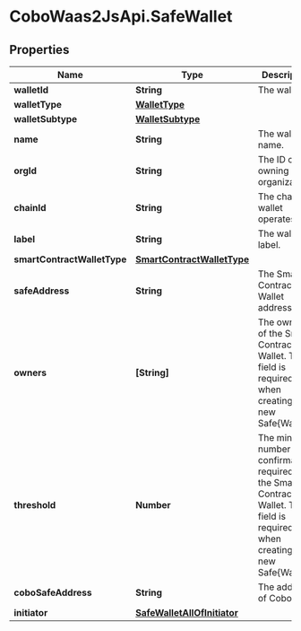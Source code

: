 # CoboWaas2JsApi.SafeWallet

## Properties

Name | Type | Description | Notes
------------ | ------------- | ------------- | -------------
**walletId** | **String** | The wallet ID. | 
**walletType** | [**WalletType**](WalletType.md) |  | 
**walletSubtype** | [**WalletSubtype**](WalletSubtype.md) |  | 
**name** | **String** | The wallet name. | 
**orgId** | **String** | The ID of the owning organization. | 
**chainId** | **String** | The chain the wallet operates on. | [optional] 
**label** | **String** | The wallet label. | [optional] 
**smartContractWalletType** | [**SmartContractWalletType**](SmartContractWalletType.md) |  | 
**safeAddress** | **String** | The Smart Contract Wallet address. | [optional] 
**owners** | **[String]** | The owners of the Smart Contract Wallet. This field is required when creating a new Safe{Wallet}. | [optional] 
**threshold** | **Number** | The minimum number of confirmations required for the Smart Contract Wallet. This field is required when creating a new Safe{Wallet}.  | [optional] 
**coboSafeAddress** | **String** | The address of Cobo Safe. | [optional] 
**initiator** | [**SafeWalletAllOfInitiator**](SafeWalletAllOfInitiator.md) |  | [optional] 


